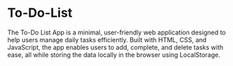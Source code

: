 # To-Do-List
The To-Do List App is a minimal, user-friendly web application designed to help users manage daily tasks efficiently. Built with HTML, CSS, and JavaScript, the app enables users to add, complete, and delete tasks with ease, all while storing the data locally in the browser using LocalStorage.
